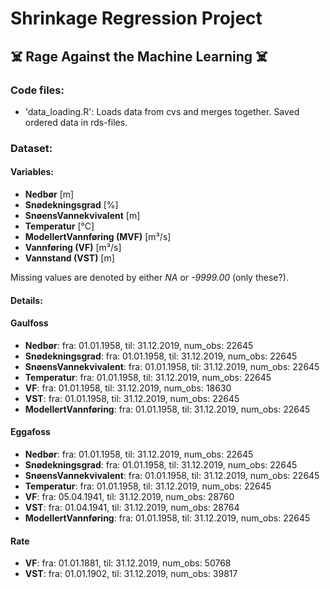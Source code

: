 # Shrinkage Regression Project
## :skull_and_crossbones: Rage Against the Machine Learning :skull_and_crossbones:

### Code files:
- 'data_loading.R': Loads data from cvs and merges together. Saved ordered data in rds-files.

### Dataset:
#### **Variables**:
- **Nedbør** [m]
- **Snødekningsgrad** [%]
- **SnøensVannekvivalent** [m]
- **Temperatur** [°C]
- **ModellertVannføring (MVF)** [m³/s]
- **Vannføring (VF)** [m³/s]
- **Vannstand (VST)** [m]

Missing values are denoted by either *NA* or *-9999.00* (only these?).

#### **Details**:
#### Gaulfoss
- **Nedbør**: fra: 01.01.1958, til: 31.12.2019, num_obs: 22645
- **Snødekningsgrad**: fra: 01.01.1958, til: 31.12.2019, num_obs: 22645
- **SnøensVannekvivalent**: fra: 01.01.1958, til: 31.12.2019, num_obs: 22645
- **Temperatur**: fra: 01.01.1958, til: 31.12.2019, num_obs: 22645
- **VF**: fra: 01.01.1958, til: 31.12.2019, num_obs: 18630
- **VST**: fra: 01.01.1958, til: 31.12.2019, num_obs: 22645
- **ModellertVannføring**: fra: 01.01.1958, til: 31.12.2019, num_obs: 22645

#### Eggafoss
- **Nedbør**: fra: 01.01.1958, til: 31.12.2019, num_obs: 22645
- **Snødekningsgrad**: fra: 01.01.1958, til: 31.12.2019, num_obs: 22645
- **SnøensVannekvivalent**: fra: 01.01.1958, til: 31.12.2019, num_obs: 22645
- **Temperatur**: fra: 01.01.1958, til: 31.12.2019, num_obs: 22645
- **VF**: fra: 05.04.1941, til: 31.12.2019, num_obs: 28760
- **VST**: fra: 01.04.1941, til: 31.12.2019, num_obs: 28764
- **ModellertVannføring**: fra: 01.01.1958, til: 31.12.2019, num_obs: 22645

#### Rate
- **VF**: fra: 01.01.1881, til: 31.12.2019, num_obs: 50768
- **VST**: fra: 01.01.1902, til: 31.12.2019, num_obs: 39817

